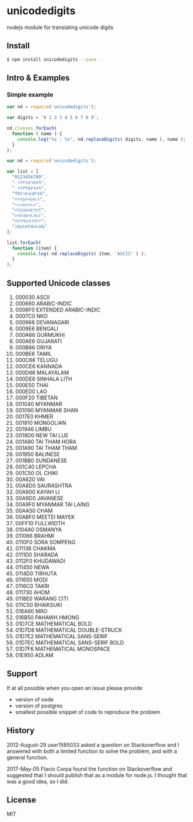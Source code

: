 # unicodedigits
nodejs module for translating unicode digits

## Install

```sh
$ npm install unicodedigits --save
```

## Intro & Examples

### Simple example

```js
var nd = require('unicodedigits');

var digits = '0 1 2 3 4 5 6 7 8 9';

nd.classes.forEach(
  function ( name ) {
    console.log("%s : %s", nd.replaceDigits( digits, name ), name );
  }
);

```

```js
var nd = require('unicodedigits');

var list = [
  "0123456789",
  "٠١٢٣٤٥٦٧٨٩",
  "۰۱۲۳۴۵۶۷۸۹",
  "߀߁߂߃߄߅߆߇߈߉",
  "०१२३४५६७८९",
  "০১২৩৪৫৬৭৮৯",
  "੦੧੨੩੪੫੬੭੮੯",
  "૦૧૨૩૪૫૬૭૮૯",
  "୦୧୨୩୪୫୬୭୮୯",
  "௦௧௨௩௪௫௬௭௮௯"
];

list.forEach(
  function (item) {
    console.log( nd.replaceDigits( item, 'ASCII' ) );
  }
);
```

## Supported Unicode classes

1. 000030 ASCII
2. 000660 ARABIC-INDIC
3. 0006F0 EXTENDED ARABIC-INDIC
4. 0007C0 NKO
5. 000966 DEVANAGARI
6. 0009E6 BENGALI
7. 000A66 GURMUKHI
8. 000AE6 GUJARATI
9. 000B66 ORIYA
10. 000BE6 TAMIL
11. 000C66 TELUGU
12. 000CE6 KANNADA
13. 000D66 MALAYALAM
14. 000DE6 SINHALA LITH
15. 000E50 THAI
16. 000ED0 LAO
17. 000F20 TIBETAN
18. 001040 MYANMAR
19. 001090 MYANMAR SHAN
20. 0017E0 KHMER
21. 001810 MONGOLIAN
22. 001946 LIMBU
23. 0019D0 NEW TAI LUE
24. 001A80 TAI THAM HORA
25. 001A90 TAI THAM THAM
26. 001B50 BALINESE
27. 001BB0 SUNDANESE
28. 001C40 LEPCHA
29. 001C50 OL CHIKI
30. 00A620 VAI
31. 00A8D0 SAURASHTRA
32. 00A900 KAYAH LI
33. 00A9D0 JAVANESE
34. 00A9F0 MYANMAR TAI LAING
35. 00AA50 CHAM
36. 00ABF0 MEETEI MAYEK
37. 00FF10 FULLWIDTH
38. 0104A0 OSMANYA
39. 011066 BRAHMI
40. 0110F0 SORA SOMPENG
41. 011136 CHAKMA
42. 0111D0 SHARADA
43. 0112F0 KHUDAWADI
44. 011450 NEWA
45. 0114D0 TIRHUTA
46. 011650 MODI
47. 0116C0 TAKRI
48. 011730 AHOM
49. 0118E0 WARANG CITI
50. 011C50 BHAIKSUKI
51. 016A60 MRO
52. 016B50 PAHAWH HMONG
53. 01D7CE MATHEMATICAL BOLD
54. 01D7D8 MATHEMATICAL DOUBLE-STRUCK
55. 01D7E2 MATHEMATICAL SANS-SERIF
56. 01D7EC MATHEMATICAL SANS-SERIF BOLD
57. 01D7F6 MATHEMATICAL MONOSPACE
58. 01E950 ADLAM


## Support

If at all possible when you open an issue please provide
- version of node
- version of postgres
- smallest possible snippet of code to reproduce the problem

## History

2012-August-29
  user1585033 asked a question on Stackoverflow and
  I answered with both a limited function to solve the problem,
  and with a general function.

2017-May-05
  Flavio Corpa found the function on Stackoverflow and
  suggested that I should publish that as a module for node.js.
  I thought that was a good idea, so I did.


## License

MIT

